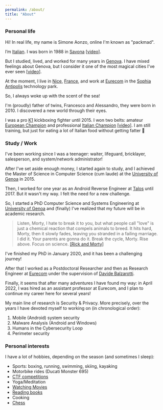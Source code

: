 ```yaml
---
permalink: /about/
title: "About"
---
```


### Personal life
Hi! In real life, my name is Simone Aonzo, online I'm known as "packmad".

I’m [Italian](https://en.wikipedia.org/wiki/Italy). I was born in 1988 in [Savona](https://en.wikipedia.org/wiki/Savona) [[video](https://www.youtube.com/watch?v=_-Gz_NGS5x4)].

But I studied, lived, and worked for many years in [Genova](https://en.wikipedia.org/wiki/Genoa). 
I have mixed feelings about Genova, but I consider it one of the most magical cities I've ever seen [[video](https://www.youtube.com/watch?v=ntJI7-nO98c)].

At the moment, I live in [Nice](https://en.wikipedia.org/wiki/Nice), [France](https://en.wikipedia.org/wiki/France), and work at [Eurecom](https://www.eurecom.fr/) in the [Sophia Antipolis](https://en.wikipedia.org/wiki/Sophia_Antipolis) technology park.

So, I always woke up with the scent of the sea!

I'm (proudly) father of twins, Francesco and Alessandro, they were born in 2010. I discovered a new world through their eyes.

I was a pro [K1](https://en.wikipedia.org/wiki/K-1) kickboxing fighter until 2015. I won two belts: amateur [European Champion](http://www.ivg.it/2015/06/loanesi-alle-stelle-weekend-di-successi-per-il-polizzano-perlungher/) and professional [Italian Champion](http://www.ivg.it/2015/12/loano-ospita-linternational-fight-show/) [[video]](https://youtu.be/9Yob7mGum9g). 
I am still training, but just for eating a lot of Italian food without getting fatter 🙂


### Study / Work
I've been working since I was a teenager: waiter, lifeguard, bricklayer, salesperson, and system/network administrator!

After I've set aside enough money, I started again to study, and I achieved the Master of Science in Computer Science (cum laude) at the [University of Genoa](https://en.wikipedia.org/wiki/University_of_Genoa) in 2015.

Then, I worked for one year as an Android Reverse Engineer at [Talos](https://talos-sec.com/) until 2017.
But it wasn't my way. I felt the need for a new challenge.

So, I started a PhD Computer Science and Systems Engineering at [University of Genoa](https://en.wikipedia.org/wiki/University_of_Genoa) and (finally) I've realized that my future will be in academic research.

> Listen, Morty, I hate to break it to you, but what people call "love" is just a chemical reaction that compels animals to breed. It hits hard, Morty, then it slowly fades, leaving you stranded in a failing marriage. I did it. Your parents are gonna do it. Break the cycle, Morty. Rise above. Focus on science.
> [[Rick and Morty]](https://en.wikipedia.org/wiki/Rick_and_Morty)

I've finished my PhD in January 2020, and it has been a challenging journey!

After that I worked as a Postdoctoral Researcher and then as Research Engineer at [Eurecom](https://www.eurecom.fr/en/people/aonzo-simone) under the supervision of [Davide Balzarotti](http://s3.eurecom.fr/~balzarot/).

Finally, it seems that after many adventures I have found my way: in April 2022, I was hired as an assistant professor at Eurecom, and I plan to continue my career here for several years!

My main line of research is Security & Privacy. 
More precisely, over the years I have devoted myself to working on (in chronological order): 
1. Mobile (Android) system security
2. Malware Analysis (Android and Windows)
3. Humans in the Cybersecurity Loop
4. Perimeter security


### Personal interests
I have a lot of hobbies, depending on the season (and sometimes I sleep):

* Sports: boxing, running, swimming, skiing, kayaking
* Motorbike rides (Ducati Monster 695)
* [CTF competitions](https://ctftime.org/ctf-wtf/)
* Yoga/Meditation
* [Watching Movies](https://www.imdb.com/user/ur39105709/ratings?sort=your_rating,desc&ratingFilter=0&mode=detail)
* [Reading books](https://www.goodreads.com/review/list/81659096?shelf=read)
* Cooking
* [Chess](https://www.chess.com/member/simone4onzo)
